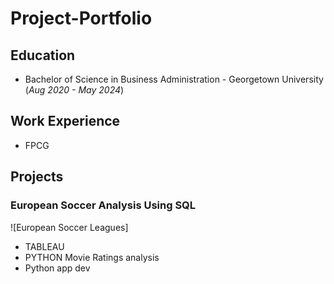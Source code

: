 # Project-Portfolio

## Education 
- Bachelor of Science in Business Administration - Georgetown University (_Aug 2020 - May 2024_)

## Work Experience
- FPCG

## Projects 
### European Soccer Analysis Using SQL

![European Soccer Leagues]


- TABLEAU
- PYTHON Movie Ratings analysis
- Python app dev
